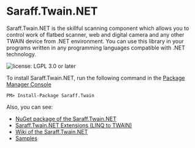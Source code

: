 # Saraff.Twain.NET
Saraff.Twain.NET is the skillful scanning component which allows you to control work of flatbed scanner, web and digital camera and any other TWAIN device from .NET environment. You can use this library in your programs written in any programming languages compatible with .NET technology.

![license: LGPL 3.0 or later](https://img.shields.io/badge/license-LGPL%203.0%20or%20later-blue?style=flat&logo=git)

To install Saraff.Twain.NET, run the following command in the [Package Manager Console](https://docs.nuget.org/docs/start-here/using-the-package-manager-console)
```
PM> Install-Package Saraff.Twain
```
Also, you can see: 
* [NuGet package of the Saraff.Twain.NET](https://www.nuget.org/packages/Saraff.Twain/)
* [Saraff.Twain.NET Extensions (LINQ to TWAIN)](https://saraff-9eb1047a4beb4cef8506b29ba325bd5a.github.io/sarafftwainext/)
* [Wiki of the Saraff.Twain.NET](https://saraff-9eb1047a4beb4cef8506b29ba325bd5a.github.io/sarafftwain/wiki/)
* [Samples](https://saraff-9eb1047a4beb4cef8506b29ba325bd5a.github.io/sarafftwain/#samples)
